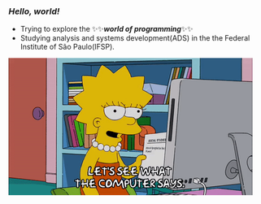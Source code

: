 ### ***Hello, world!***   

- Trying to explore the ✨✨***world of programming***✨✨
- Studying analysis and systems development(ADS) in the the Federal Institute of São Paulo(IFSP).

<img src="https://github.com/rsabida/rsabida/blob/main/95Us.gif"> 
